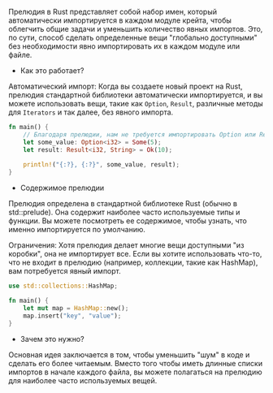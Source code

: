 Прелюдия в Rust представляет собой набор имен, который автоматически импортируется в каждом модуле крейта, чтобы облегчить общие задачи и уменьшить количество явных импортов. Это, по сути, способ сделать определенные вещи "глобально доступными" без необходимости явно импортировать их в каждом модуле или файле.

- Как это работает?

Автоматический импорт: Когда вы создаете новый проект на Rust, прелюдия стандартной библиотеки автоматически импортируется, и вы можете использовать вещи, такие как `Option`, `Result`, различные методы для `Iterators` и так далее, без явного импорта.

```rust
fn main() {
    // Благодаря прелюдии, нам не требуется импортировать Option или Result.
    let some_value: Option<i32> = Some(5);
    let result: Result<i32, String> = Ok(10);
    
    println!("{:?}, {:?}", some_value, result);
}
```

- Содержимое прелюдии

Прелюдия определена в стандартной библиотеке Rust (обычно в std::prelude). Она содержит наиболее часто используемые типы и функции. Вы можете посмотреть ее содержимое, чтобы узнать, что именно импортируется по умолчанию.

Ограничения: Хотя прелюдия делает многие вещи доступными "из коробки", она не импортирует все. Если вы хотите использовать что-то, что не входит в прелюдию (например, коллекции, такие как HashMap), вам потребуется явный импорт.

```rust
use std::collections::HashMap;

fn main() {
    let mut map = HashMap::new();
    map.insert("key", "value");
}
```

- Зачем это нужно?

Основная идея заключается в том, чтобы уменьшить "шум" в коде и сделать его более читаемым. Вместо того чтобы иметь длинные списки импортов в начале каждого файла, вы можете полагаться на прелюдию для наиболее часто используемых вещей. 